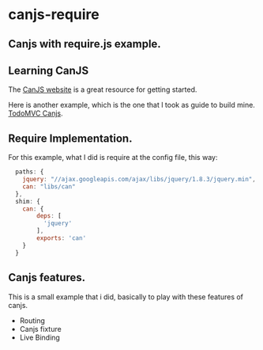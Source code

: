 canjs-require
=============

## Canjs with require.js example.

## Learning CanJS

The [CanJS website](http://canjs.com) is a great resource for getting started.

Here is another example, which is the one that I took as guide to build mine. [TodoMVC Canjs](http://todomvc.com/architecture-examples/canjs/).

## Require Implementation.

For this example, what I did is require at the config file, this way:

```javascript
  paths: {
    jquery: "//ajax.googleapis.com/ajax/libs/jquery/1.8.3/jquery.min",
    can: "libs/can"
  },
  shim: {
    can: {
        deps: [
          'jquery'
        ],
        exports: 'can'
    }
  }
```

## Canjs features.

This is a small example that i did, basically to play with these features of canjs.

* Routing
* Canjs fixture
* Live Binding

